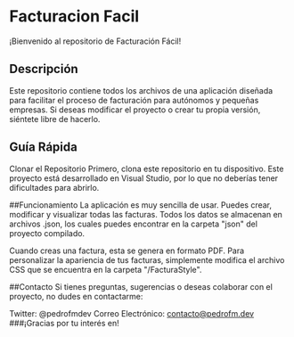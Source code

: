# Facturacion Facil
¡Bienvenido al repositorio de Facturación Fácil!

## Descripción
Este repositorio contiene todos los archivos de una aplicación diseñada para facilitar el proceso de facturación para autónomos y pequeñas empresas. Si deseas modificar el proyecto o crear tu propia versión, siéntete libre de hacerlo.

## Guía Rápida
Clonar el Repositorio
Primero, clona este repositorio en tu dispositivo. Este proyecto está desarrollado en Visual Studio, por lo que no deberías tener dificultades para abrirlo.

##Funcionamiento
La aplicación es muy sencilla de usar. Puedes crear, modificar y visualizar todas las facturas. Todos los datos se almacenan en archivos .json, los cuales puedes encontrar en la carpeta "json" del proyecto compilado.

Cuando creas una factura, esta se genera en formato PDF. Para personalizar la apariencia de tus facturas, simplemente modifica el archivo CSS que se encuentra en la carpeta "/FacturaStyle".

##Contacto
Si tienes preguntas, sugerencias o deseas colaborar con el proyecto, no dudes en contactarme:

Twitter: @pedrofmdev
Correo Electrónico: contacto@pedrofm.dev
###¡Gracias por tu interés en!
